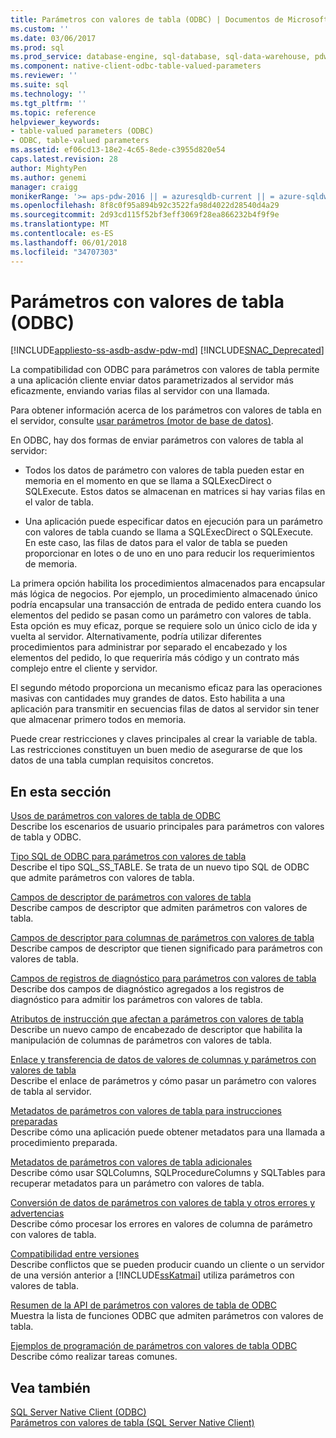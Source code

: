 ```yaml
---
title: Parámetros con valores de tabla (ODBC) | Documentos de Microsoft
ms.custom: ''
ms.date: 03/06/2017
ms.prod: sql
ms.prod_service: database-engine, sql-database, sql-data-warehouse, pdw
ms.component: native-client-odbc-table-valued-parameters
ms.reviewer: ''
ms.suite: sql
ms.technology: ''
ms.tgt_pltfrm: ''
ms.topic: reference
helpviewer_keywords:
- table-valued parameters (ODBC)
- ODBC, table-valued parameters
ms.assetid: ef06cd13-18e2-4c65-8ede-c3955d820e54
caps.latest.revision: 28
author: MightyPen
ms.author: genemi
manager: craigg
monikerRange: '>= aps-pdw-2016 || = azuresqldb-current || = azure-sqldw-latest || >= sql-server-2016 || = sqlallproducts-allversions'
ms.openlocfilehash: 8f8c0f95a894b92c3522fa98d4022d28540d4a29
ms.sourcegitcommit: 2d93cd115f52bf3eff3069f28ea866232b4f9f9e
ms.translationtype: MT
ms.contentlocale: es-ES
ms.lasthandoff: 06/01/2018
ms.locfileid: "34707303"
---
```

# <a name="table-valued-parameters-odbc"></a>Parámetros con valores de tabla (ODBC)
[!INCLUDE[appliesto-ss-asdb-asdw-pdw-md](../../includes/appliesto-ss-asdb-asdw-pdw-md.md)]
[!INCLUDE[SNAC_Deprecated](../../includes/snac-deprecated.md)]

  La compatibilidad con ODBC para parámetros con valores de tabla permite a una aplicación cliente enviar datos parametrizados al servidor más eficazmente, enviando varias filas al servidor con una llamada.  
  
 Para obtener información acerca de los parámetros con valores de tabla en el servidor, consulte [usar parámetros &#40;motor de base de datos&#41;](../../relational-databases/tables/use-table-valued-parameters-database-engine.md).  
  
 En ODBC, hay dos formas de enviar parámetros con valores de tabla al servidor:  
  
-   Todos los datos de parámetro con valores de tabla pueden estar en memoria en el momento en que se llama a SQLExecDirect o SQLExecute. Estos datos se almacenan en matrices si hay varias filas en el valor de tabla.  
  
-   Una aplicación puede especificar datos en ejecución para un parámetro con valores de tabla cuando se llama a SQLExecDirect o SQLExecute. En este caso, las filas de datos para el valor de tabla se pueden proporcionar en lotes o de uno en uno para reducir los requerimientos de memoria.  
  
 La primera opción habilita los procedimientos almacenados para encapsular más lógica de negocios. Por ejemplo, un procedimiento almacenado único podría encapsular una transacción de entrada de pedido entera cuando los elementos del pedido se pasan como un parámetro con valores de tabla. Esta opción es muy eficaz, porque se requiere solo un único ciclo de ida y vuelta al servidor. Alternativamente, podría utilizar diferentes procedimientos para administrar por separado el encabezado y los elementos del pedido, lo que requeriría más código y un contrato más complejo entre el cliente y servidor.  
  
 El segundo método proporciona un mecanismo eficaz para las operaciones masivas con cantidades muy grandes de datos. Esto habilita a una aplicación para transmitir en secuencias filas de datos al servidor sin tener que almacenar primero todos en memoria.  
  
 Puede crear restricciones y claves principales al crear la variable de tabla. Las restricciones constituyen un buen medio de asegurarse de que los datos de una tabla cumplan requisitos concretos.  
  
## <a name="in-this-section"></a>En esta sección  
 [Usos de parámetros con valores de tabla de ODBC](../../relational-databases/native-client-odbc-table-valued-parameters/uses-of-odbc-table-valued-parameters.md)  
 Describe los escenarios de usuario principales para parámetros con valores de tabla y ODBC.  
  
 [Tipo SQL de ODBC para parámetros con valores de tabla](../../relational-databases/native-client-odbc-table-valued-parameters/odbc-sql-type-for-table-valued-parameters.md)  
 Describe el tipo SQL_SS_TABLE. Se trata de un nuevo tipo SQL de ODBC que admite parámetros con valores de tabla.  
  
 [Campos de descriptor de parámetros con valores de tabla](../../relational-databases/native-client-odbc-table-valued-parameters/table-valued-parameter-descriptor-fields.md)  
 Describe campos de descriptor que admiten parámetros con valores de tabla.  
  
 [Campos de descriptor para columnas de parámetros con valores de tabla](../../relational-databases/native-client-odbc-table-valued-parameters/descriptor-fields-for-table-valued-parameter-constituent-columns.md)  
 Describe campos de descriptor que tienen significado para parámetros con valores de tabla.  
  
 [Campos de registros de diagnóstico para parámetros con valores de tabla](../../relational-databases/native-client-odbc-table-valued-parameters/table-valued-parameter-diagnostic-record-fields.md)  
 Describe dos campos de diagnóstico agregados a los registros de diagnóstico para admitir los parámetros con valores de tabla.  
  
 [Atributos de instrucción que afectan a parámetros con valores de tabla](../../relational-databases/native-client-odbc-table-valued-parameters/statement-attributes-that-affect-table-valued-parameters.md)  
 Describe un nuevo campo de encabezado de descriptor que habilita la manipulación de columnas de parámetros con valores de tabla.  
  
 [Enlace y transferencia de datos de valores de columnas y parámetros con valores de tabla](../../relational-databases/native-client-odbc-table-valued-parameters/binding-and-data-transfer-of-table-valued-parameters-and-column-values.md)  
 Describe el enlace de parámetros y cómo pasar un parámetro con valores de tabla al servidor.  
  
 [Metadatos de parámetros con valores de tabla para instrucciones preparadas](../../relational-databases/native-client-odbc-table-valued-parameters/table-valued-parameter-metadata-for-prepared-statements.md)  
 Describe cómo una aplicación puede obtener metadatos para una llamada a procedimiento preparada.  
  
 [Metadatos de parámetros con valores de tabla adicionales](../../relational-databases/native-client-odbc-table-valued-parameters/additional-table-valued-parameter-metadata.md)  
 Describe cómo usar SQLColumns, SQLProcedureColumns y SQLTables para recuperar metadatos para un parámetro con valores de tabla.  
  
 [Conversión de datos de parámetros con valores de tabla y otros errores y advertencias](../../relational-databases/native-client-odbc-table-valued-parameters/table-valued-parameter-data-conversion-and-other-errors-and-warnings.md)  
 Describe cómo procesar los errores en valores de columna de parámetro con valores de tabla.  
  
 [Compatibilidad entre versiones](../../relational-databases/native-client-odbc-table-valued-parameters/cross-version-compatibility.md)  
 Describe conflictos que se pueden producir cuando un cliente o un servidor de una versión anterior a [!INCLUDE[ssKatmai](../../includes/sskatmai-md.md)] utiliza parámetros con valores de tabla.  
  
 [Resumen de la API de parámetros con valores de tabla de ODBC](../../relational-databases/native-client-odbc-table-valued-parameters/odbc-table-valued-parameter-api-summary.md)  
 Muestra la lista de funciones ODBC que admiten parámetros con valores de tabla.  
  
 [Ejemplos de programación de parámetros con valores de tabla ODBC](http://msdn.microsoft.com/library/3f52b7a7-f2bd-4455-b79e-d015fb397726)  
 Describe cómo realizar tareas comunes.  
  
## <a name="see-also"></a>Vea también  
 [SQL Server Native Client &#40;ODBC&#41;](../../relational-databases/native-client/odbc/sql-server-native-client-odbc.md)   
 [Parámetros con valores de tabla &#40;SQL Server Native Client&#41;](../../relational-databases/native-client/features/table-valued-parameters-sql-server-native-client.md)  
  
  
